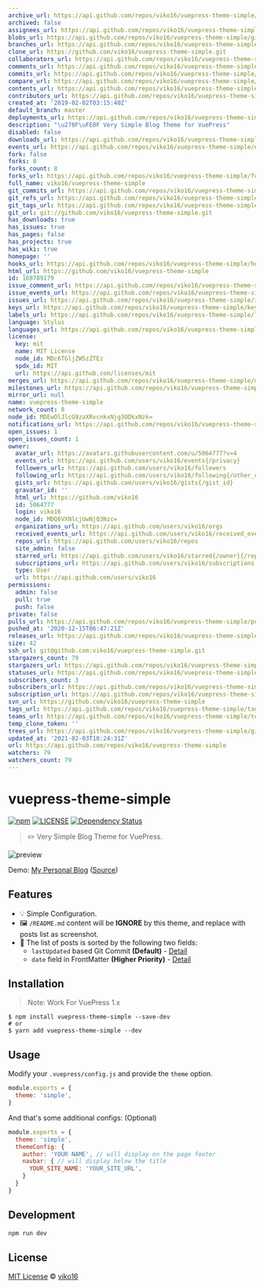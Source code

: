 ```yaml
---
archive_url: https://api.github.com/repos/viko16/vuepress-theme-simple/{archive_format}{/ref}
archived: false
assignees_url: https://api.github.com/repos/viko16/vuepress-theme-simple/assignees{/user}
blobs_url: https://api.github.com/repos/viko16/vuepress-theme-simple/git/blobs{/sha}
branches_url: https://api.github.com/repos/viko16/vuepress-theme-simple/branches{/branch}
clone_url: https://github.com/viko16/vuepress-theme-simple.git
collaborators_url: https://api.github.com/repos/viko16/vuepress-theme-simple/collaborators{/collaborator}
comments_url: https://api.github.com/repos/viko16/vuepress-theme-simple/comments{/number}
commits_url: https://api.github.com/repos/viko16/vuepress-theme-simple/commits{/sha}
compare_url: https://api.github.com/repos/viko16/vuepress-theme-simple/compare/{base}...{head}
contents_url: https://api.github.com/repos/viko16/vuepress-theme-simple/contents/{+path}
contributors_url: https://api.github.com/repos/viko16/vuepress-theme-simple/contributors
created_at: '2019-02-02T03:15:40Z'
default_branch: master
deployments_url: https://api.github.com/repos/viko16/vuepress-theme-simple/deployments
description: "\u270F\uFE0F Very Simple Blog Theme for VuePress"
disabled: false
downloads_url: https://api.github.com/repos/viko16/vuepress-theme-simple/downloads
events_url: https://api.github.com/repos/viko16/vuepress-theme-simple/events
fork: false
forks: 8
forks_count: 8
forks_url: https://api.github.com/repos/viko16/vuepress-theme-simple/forks
full_name: viko16/vuepress-theme-simple
git_commits_url: https://api.github.com/repos/viko16/vuepress-theme-simple/git/commits{/sha}
git_refs_url: https://api.github.com/repos/viko16/vuepress-theme-simple/git/refs{/sha}
git_tags_url: https://api.github.com/repos/viko16/vuepress-theme-simple/git/tags{/sha}
git_url: git://github.com/viko16/vuepress-theme-simple.git
has_downloads: true
has_issues: true
has_pages: false
has_projects: true
has_wiki: true
homepage: ''
hooks_url: https://api.github.com/repos/viko16/vuepress-theme-simple/hooks
html_url: https://github.com/viko16/vuepress-theme-simple
id: 168789179
issue_comment_url: https://api.github.com/repos/viko16/vuepress-theme-simple/issues/comments{/number}
issue_events_url: https://api.github.com/repos/viko16/vuepress-theme-simple/issues/events{/number}
issues_url: https://api.github.com/repos/viko16/vuepress-theme-simple/issues{/number}
keys_url: https://api.github.com/repos/viko16/vuepress-theme-simple/keys{/key_id}
labels_url: https://api.github.com/repos/viko16/vuepress-theme-simple/labels{/name}
language: Stylus
languages_url: https://api.github.com/repos/viko16/vuepress-theme-simple/languages
license:
  key: mit
  name: MIT License
  node_id: MDc6TGljZW5zZTEz
  spdx_id: MIT
  url: https://api.github.com/licenses/mit
merges_url: https://api.github.com/repos/viko16/vuepress-theme-simple/merges
milestones_url: https://api.github.com/repos/viko16/vuepress-theme-simple/milestones{/number}
mirror_url: null
name: vuepress-theme-simple
network_count: 8
node_id: MDEwOlJlcG9zaXRvcnkxNjg3ODkxNzk=
notifications_url: https://api.github.com/repos/viko16/vuepress-theme-simple/notifications{?since,all,participating}
open_issues: 1
open_issues_count: 1
owner:
  avatar_url: https://avatars.githubusercontent.com/u/5064777?v=4
  events_url: https://api.github.com/users/viko16/events{/privacy}
  followers_url: https://api.github.com/users/viko16/followers
  following_url: https://api.github.com/users/viko16/following{/other_user}
  gists_url: https://api.github.com/users/viko16/gists{/gist_id}
  gravatar_id: ''
  html_url: https://github.com/viko16
  id: 5064777
  login: viko16
  node_id: MDQ6VXNlcjUwNjQ3Nzc=
  organizations_url: https://api.github.com/users/viko16/orgs
  received_events_url: https://api.github.com/users/viko16/received_events
  repos_url: https://api.github.com/users/viko16/repos
  site_admin: false
  starred_url: https://api.github.com/users/viko16/starred{/owner}{/repo}
  subscriptions_url: https://api.github.com/users/viko16/subscriptions
  type: User
  url: https://api.github.com/users/viko16
permissions:
  admin: false
  pull: true
  push: false
private: false
pulls_url: https://api.github.com/repos/viko16/vuepress-theme-simple/pulls{/number}
pushed_at: '2020-12-15T06:47:21Z'
releases_url: https://api.github.com/repos/viko16/vuepress-theme-simple/releases{/id}
size: 42
ssh_url: git@github.com:viko16/vuepress-theme-simple.git
stargazers_count: 79
stargazers_url: https://api.github.com/repos/viko16/vuepress-theme-simple/stargazers
statuses_url: https://api.github.com/repos/viko16/vuepress-theme-simple/statuses/{sha}
subscribers_count: 3
subscribers_url: https://api.github.com/repos/viko16/vuepress-theme-simple/subscribers
subscription_url: https://api.github.com/repos/viko16/vuepress-theme-simple/subscription
svn_url: https://github.com/viko16/vuepress-theme-simple
tags_url: https://api.github.com/repos/viko16/vuepress-theme-simple/tags
teams_url: https://api.github.com/repos/viko16/vuepress-theme-simple/teams
temp_clone_token: ''
trees_url: https://api.github.com/repos/viko16/vuepress-theme-simple/git/trees{/sha}
updated_at: '2021-02-03T10:24:31Z'
url: https://api.github.com/repos/viko16/vuepress-theme-simple
watchers: 79
watchers_count: 79
---
```


# vuepress-theme-simple

[![npm](https://img.shields.io/npm/v/vuepress-theme-simple.svg)](https://www.npmjs.com/package/vuepress-theme-simple)
[![LICENSE](https://img.shields.io/npm/l/vuepress-theme-simple.svg)](https://github.com/viko16/vuepress-theme-simple/blob/master/LICENSE)
[![Dependency Status](https://david-dm.org/viko16/vuepress-theme-simple.svg?theme=shields.io)](https://david-dm.org/viko16/vuepress-theme-simple)

> ✏️ Very Simple Blog Theme for VuePress.

![preview](https://user-images.githubusercontent.com/5064777/52162728-51198680-2713-11e9-9546-e737600be782.png)

Demo: [My Personal Blog](https://ukn.me/) ([Source](https://github.com/viko16/vuepress-blog))

## Features
- 💡 Simple Configuration.
- 🖼️ `/README.md` content will be **IGNORE** by this theme, and replace with posts list as screenshot.
- 📅 The list of posts is sorted by the following two fields:
  - `lastUpdated` based Git Commit **(Default)** - [Detail](https://vuepress.vuejs.org/theme/default-theme-config.html#last-updated)
  - `date` field in FrontMatter **(Higher Priority)** - [Detail](https://vuepress.vuejs.org/guide/frontmatter.html)

## Installation

> Note: Work For VuePress 1.x

```shell
$ npm install vuepress-theme-simple --save-dev
# or
$ yarn add vuepress-theme-simple --dev
```

## Usage

Modify your `.vuepress/config.js` and provide the `theme` option.

```js
module.exports = {
  theme: 'simple',
}
```

And that's some additional configs: (Optional) 
```js
module.exports = {
  theme: 'simple',
  themeConfig: {
    author: 'YOUR NAME', // will display on the page footer
    navbar: { // will display below the title
      YOUR_SITE_NAME: 'YOUR_SITE_URL',
    }
  }
}
```

## Development

```sh
npm run dev
```

## License

[MIT License](https://opensource.org/licenses/MIT) © [viko16](https://github.com/viko16)

